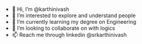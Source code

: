 - 👋 Hi, I’m @karthinivash
- 👀 I’m interested to explore and understand people
- 🌱 I’m currently learning my degree on Engineering 
- 💞️ I’m looking to collaborate on with logics
- 📫 Reach me through linkedin @srkarthinivash

<!---
karthinivash/karthinivash is a ✨ special ✨ repository because its `README.md` (this file) appears on your GitHub profile.
You can click the Preview link to take a look at your changes.
--->
